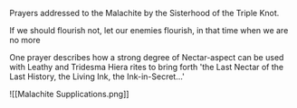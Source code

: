 Prayers addressed to the Malachite by the Sisterhood of the Triple Knot.

If we should flourish not, let our enemies flourish, in that time when we are no more

One prayer describes how a strong degree of Nectar-aspect can be used with Leathy and Tridesma Hiera rites to bring forth 'the Last Nectar of the Last History, the Living Ink, the Ink-in-Secret…'

![[Malachite Supplications.png]]